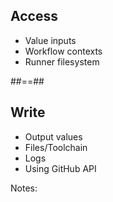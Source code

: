 <!-- .slide: class="two-column" -->

## Access

- Value inputs
- Workflow contexts
- Runner filesystem

##==##

## Write

- Output values
- Files/Toolchain
- Logs
- Using GitHub API

Notes:

